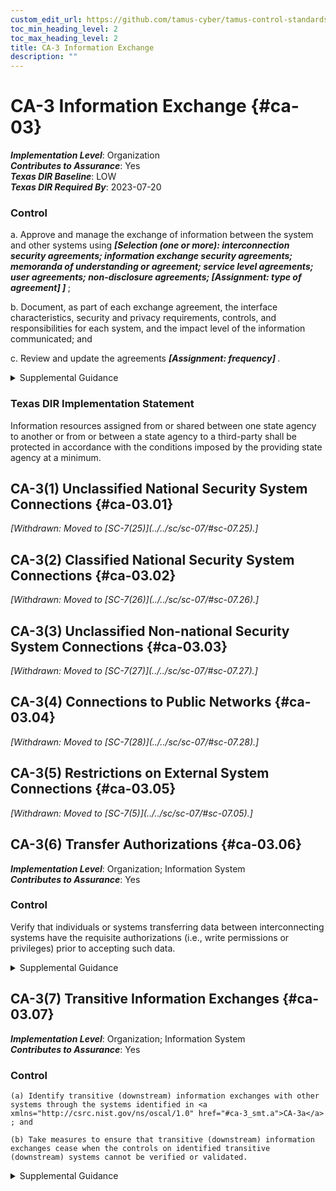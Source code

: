 ```yaml
---
custom_edit_url: https://github.com/tamus-cyber/tamus-control-standards/tree/main/content/tamus.edu/TAMUS_profile.xml
toc_min_heading_level: 2
toc_max_heading_level: 2
title: CA-3 Information Exchange
description: ""
---
```


# CA-3 Information Exchange {#ca-03}

_**Implementation Level**_: Organization\
_**Contributes to Assurance**_: Yes\
_**Texas DIR Baseline**_: LOW\
_**Texas DIR Required By**_: 2023-07-20

### Control

a. Approve and manage the exchange of information between the system and other systems using <strong title="ca-03_odp.01"> <em>[Selection (one or more): interconnection security agreements; information exchange security agreements; memoranda of understanding or agreement; service level agreements; user agreements; non-disclosure agreements; <strong title="ca-03_odp.02"> <em>[Assignment: type of agreement]</em> </strong> ]</em> </strong>;

b. Document, as part of each exchange agreement, the interface characteristics, security and privacy requirements, controls, and responsibilities for each system, and the impact level of the information communicated; and

c. Review and update the agreements <strong title="ca-03_odp.03"> <em>[Assignment: frequency]</em> </strong>.

<details>
  <summary>Supplemental Guidance</summary>

System information exchange requirements apply to information exchanges between two or more systems. System information exchanges include connections via leased lines or virtual private networks, connections to internet service providers, database sharing or exchanges of database transaction information, connections and exchanges with cloud services, exchanges via web-based services, or exchanges of files via file transfer protocols, network protocols (e.g., IPv4, IPv6), email, or other organization-to-organization communications. Organizations consider the risk related to new or increased threats that may be introduced when systems exchange information with other systems that may have different security and privacy requirements and controls. This includes systems within the same organization and systems that are external to the organization. A joint authorization of the systems exchanging information, as described in <a xmlns="http://csrc.nist.gov/ns/oscal/1.0" href="#ca-6.1">CA-6(1)</a> or <a xmlns="http://csrc.nist.gov/ns/oscal/1.0" href="#ca-6.2">CA-6(2)</a> , may help to communicate and reduce risk.

</details>

### Texas DIR Implementation Statement

Information resources assigned from or shared between one state agency to another or from or between a state agency to a third-party shall be protected in accordance with the conditions imposed by the providing state agency at a minimum.

## CA-3(1) Unclassified National Security System Connections {#ca-03.01}


<prop xmlns="http://csrc.nist.gov/ns/oscal/1.0" name="status" value="withdrawn">
               <em>[Withdrawn: Moved to [SC-7(25)](../../sc/sc-07/#sc-07.25).]</em>
            </prop>
            

## CA-3(2) Classified National Security System Connections {#ca-03.02}


<prop xmlns="http://csrc.nist.gov/ns/oscal/1.0" name="status" value="withdrawn">
               <em>[Withdrawn: Moved to [SC-7(26)](../../sc/sc-07/#sc-07.26).]</em>
            </prop>
            

## CA-3(3) Unclassified Non-national Security System Connections {#ca-03.03}


<prop xmlns="http://csrc.nist.gov/ns/oscal/1.0" name="status" value="withdrawn">
               <em>[Withdrawn: Moved to [SC-7(27)](../../sc/sc-07/#sc-07.27).]</em>
            </prop>
            

## CA-3(4) Connections to Public Networks {#ca-03.04}


<prop xmlns="http://csrc.nist.gov/ns/oscal/1.0" name="status" value="withdrawn">
               <em>[Withdrawn: Moved to [SC-7(28)](../../sc/sc-07/#sc-07.28).]</em>
            </prop>
            

## CA-3(5) Restrictions on External System Connections {#ca-03.05}


<prop xmlns="http://csrc.nist.gov/ns/oscal/1.0" name="status" value="withdrawn">
               <em>[Withdrawn: Moved to [SC-7(5)](../../sc/sc-07/#sc-07.05).]</em>
            </prop>
            

## CA-3(6) Transfer Authorizations {#ca-03.06}

_**Implementation Level**_: Organization; Information System\
_**Contributes to Assurance**_: Yes

### Control

Verify that individuals or systems transferring data between interconnecting systems have the requisite authorizations (i.e., write permissions or privileges) prior to accepting such data.

<details>
  <summary>Supplemental Guidance</summary>

To prevent unauthorized individuals and systems from making information transfers to protected systems, the protected system verifies—via independent means— whether the individual or system attempting to transfer information is authorized to do so. Verification of the authorization to transfer information also applies to control plane traffic (e.g., routing and DNS) and services (e.g., authenticated SMTP relays).

</details>

## CA-3(7) Transitive Information Exchanges {#ca-03.07}

_**Implementation Level**_: Organization; Information System\
_**Contributes to Assurance**_: Yes

### Control

    (a) Identify transitive (downstream) information exchanges with other systems through the systems identified in <a xmlns="http://csrc.nist.gov/ns/oscal/1.0" href="#ca-3_smt.a">CA-3a</a> ; and

    (b) Take measures to ensure that transitive (downstream) information exchanges cease when the controls on identified transitive (downstream) systems cannot be verified or validated.

<details>
  <summary>Supplemental Guidance</summary>

Transitive or <q xmlns="http://csrc.nist.gov/ns/oscal/1.0">downstream</q> information exchanges are information exchanges between the system or systems with which the organizational system exchanges information and other systems. For mission-essential systems, services, and applications, including high value assets, it is necessary to identify such information exchanges. The transparency of the controls or protection measures in place in such downstream systems connected directly or indirectly to organizational systems is essential to understanding the security and privacy risks resulting from those information exchanges. Organizational systems can inherit risk from downstream systems through transitive connections and information exchanges, which can make the organizational systems more susceptible to threats, hazards, and adverse impacts.

</details>

